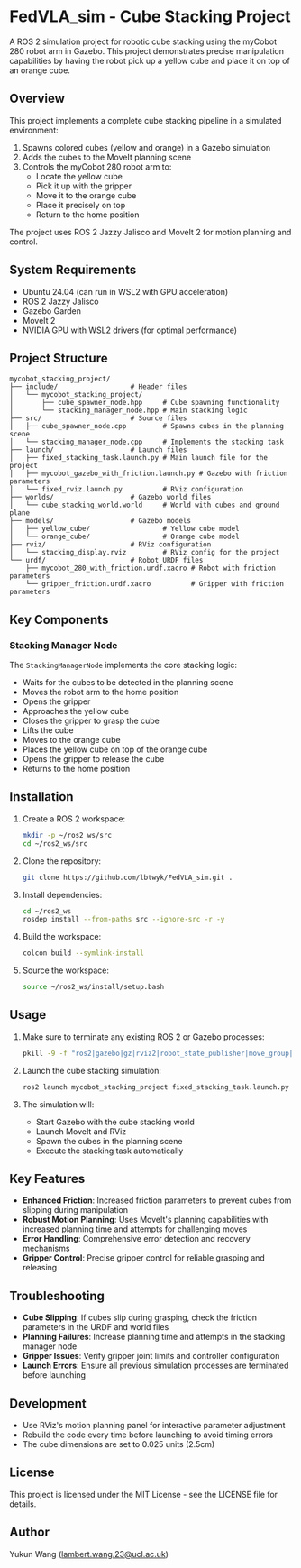 # FedVLA_sim - Cube Stacking Project

A ROS 2 simulation project for robotic cube stacking using the myCobot 280 robot arm in Gazebo. This project demonstrates precise manipulation capabilities by having the robot pick up a yellow cube and place it on top of an orange cube.

## Overview

This project implements a complete cube stacking pipeline in a simulated environment:

1. Spawns colored cubes (yellow and orange) in a Gazebo simulation
2. Adds the cubes to the MoveIt planning scene
3. Controls the myCobot 280 robot arm to:
   - Locate the yellow cube
   - Pick it up with the gripper
   - Move it to the orange cube
   - Place it precisely on top
   - Return to the home position

The project uses ROS 2 Jazzy Jalisco and MoveIt 2 for motion planning and control.

## System Requirements

- Ubuntu 24.04 (can run in WSL2 with GPU acceleration)
- ROS 2 Jazzy Jalisco
- Gazebo Garden
- MoveIt 2
- NVIDIA GPU with WSL2 drivers (for optimal performance)

## Project Structure

```
mycobot_stacking_project/
├── include/                  # Header files
│   └── mycobot_stacking_project/
│       ├── cube_spawner_node.hpp     # Cube spawning functionality
│       └── stacking_manager_node.hpp # Main stacking logic
├── src/                      # Source files
│   ├── cube_spawner_node.cpp         # Spawns cubes in the planning scene
│   └── stacking_manager_node.cpp     # Implements the stacking task
├── launch/                   # Launch files
│   ├── fixed_stacking_task.launch.py # Main launch file for the project
│   ├── mycobot_gazebo_with_friction.launch.py # Gazebo with friction parameters
│   └── fixed_rviz.launch.py          # RViz configuration
├── worlds/                   # Gazebo world files
│   └── cube_stacking_world.world     # World with cubes and ground plane
├── models/                   # Gazebo models
│   ├── yellow_cube/                  # Yellow cube model
│   └── orange_cube/                  # Orange cube model
├── rviz/                     # RViz configuration
│   └── stacking_display.rviz         # RViz config for the project
└── urdf/                     # Robot URDF files
    ├── mycobot_280_with_friction.urdf.xacro # Robot with friction parameters
    └── gripper_friction.urdf.xacro          # Gripper with friction parameters
```

## Key Components


### Stacking Manager Node

The `StackingManagerNode` implements the core stacking logic:

- Waits for the cubes to be detected in the planning scene
- Moves the robot arm to the home position
- Opens the gripper
- Approaches the yellow cube
- Closes the gripper to grasp the cube
- Lifts the cube
- Moves to the orange cube
- Places the yellow cube on top of the orange cube
- Opens the gripper to release the cube
- Returns to the home position

## Installation

1. Create a ROS 2 workspace:
   ```bash
   mkdir -p ~/ros2_ws/src
   cd ~/ros2_ws/src
   ```

2. Clone the repository:
   ```bash
   git clone https://github.com/lbtwyk/FedVLA_sim.git .
   ```

3. Install dependencies:
   ```bash
   cd ~/ros2_ws
   rosdep install --from-paths src --ignore-src -r -y
   ```

4. Build the workspace:
   ```bash
   colcon build --symlink-install
   ```

5. Source the workspace:
   ```bash
   source ~/ros2_ws/install/setup.bash
   ```

## Usage

1. Make sure to terminate any existing ROS 2 or Gazebo processes:
   ```bash
   pkill -9 -f "ros2|gazebo|gz|rviz2|robot_state_publisher|move_group|cube_spawner|stacking_manager"
   ```

2. Launch the cube stacking simulation:
   ```bash
   ros2 launch mycobot_stacking_project fixed_stacking_task.launch.py
   ```

3. The simulation will:
   - Start Gazebo with the cube stacking world
   - Launch MoveIt and RViz
   - Spawn the cubes in the planning scene
   - Execute the stacking task automatically

## Key Features

- **Enhanced Friction**: Increased friction parameters to prevent cubes from slipping during manipulation
- **Robust Motion Planning**: Uses MoveIt's planning capabilities with increased planning time and attempts for challenging moves
- **Error Handling**: Comprehensive error detection and recovery mechanisms
- **Gripper Control**: Precise gripper control for reliable grasping and releasing

## Troubleshooting

- **Cube Slipping**: If cubes slip during grasping, check the friction parameters in the URDF and world files
- **Planning Failures**: Increase planning time and attempts in the stacking manager node
- **Gripper Issues**: Verify gripper joint limits and controller configuration
- **Launch Errors**: Ensure all previous simulation processes are terminated before launching

## Development

- Use RViz's motion planning panel for interactive parameter adjustment
- Rebuild the code every time before launching to avoid timing errors
- The cube dimensions are set to 0.025 units (2.5cm)

## License

This project is licensed under the MIT License - see the LICENSE file for details.

## Author

Yukun Wang (lambert.wang.23@ucl.ac.uk)
